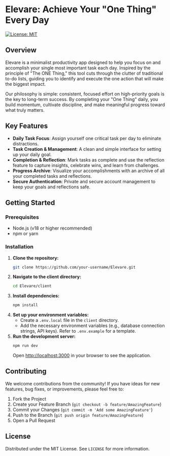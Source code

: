 # Elevare: Achieve Your "One Thing" Every Day

[![License: MIT](https://img.shields.io/badge/License-MIT-yellow.svg)](https://opensource.org/licenses/MIT)

## Overview

Elevare is a minimalist productivity app designed to help you focus on and accomplish your single most important task each day. Inspired by the principle of "The ONE Thing," this tool cuts through the clutter of traditional to-do lists, guiding you to identify and execute the one action that will make the biggest impact.

Our philosophy is simple: consistent, focused effort on high-priority goals is the key to long-term success. By completing your "One Thing" daily, you build momentum, cultivate discipline, and make meaningful progress toward what truly matters.

## Key Features

- **Daily Task Focus**: Assign yourself one critical task per day to eliminate distractions.
- **Task Creation & Management**: A clean and simple interface for setting up your daily goal.
- **Completion & Reflection**: Mark tasks as complete and use the reflection feature to capture insights, celebrate wins, and learn from challenges.
- **Progress Archive**: Visualize your accomplishments with an archive of all your completed tasks and reflections.
- **Secure Authentication**: Private and secure account management to keep your goals and reflections safe.

## Getting Started

### Prerequisites

- Node.js (v18 or higher recommended)
- npm or yarn

### Installation

1. **Clone the repository:**
   ```bash
   git clone https://github.com/your-username/Elevare.git
   ```
2. **Navigate to the client directory:**
   ```bash
   cd Elevare/client
   ```
3. **Install dependencies:**
   ```bash
   npm install
   ```
4. **Set up your environment variables:**
   - Create a `.env.local` file in the `client` directory.
   - Add the necessary environment variables (e.g., database connection strings, API keys). Refer to `.env.example` for a template.
5. **Run the development server:**
   ```bash
   npm run dev
   ```
   Open [http://localhost:3000](http://localhost:3000) in your browser to see the application.

## Contributing

We welcome contributions from the community! If you have ideas for new features, bug fixes, or improvements, please feel free to:

1. Fork the Project
2. Create your Feature Branch (`git checkout -b feature/AmazingFeature`)
3. Commit your Changes (`git commit -m 'Add some AmazingFeature'`)
4. Push to the Branch (`git push origin feature/AmazingFeature`)
5. Open a Pull Request

## License

Distributed under the MIT License. See `LICENSE` for more information.